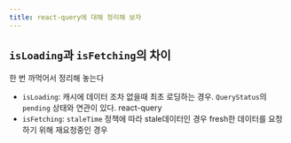 ```yaml
---
title: react-query에 대해 정리해 보자
---
```

## `isLoading`과 `isFetching`의 차이
한 번 까먹어서 정리해 놓는다
- `isLoading`: 캐시에 데이터 조차 없을때 최초 로딩하는 경우. `QueryStatus`의 `pending` 상태와 연관이 있다. react-query
- `isFetching`: `staleTime` 정책에 따라 stale데이터인 경우 fresh한 데이터를 요청하기 위해 재요청중인 경우